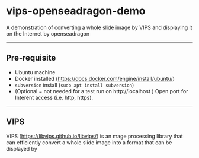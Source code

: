 # vips-openseadragon-demo
A demonstration of converting a whole slide image by VIPS and displaying it on the Internet by openseadragon

***
## Pre-requisite
- Ubuntu machine
- Docker installed (https://docs.docker.com/engine/install/ubuntu/)
- `subversion` install (`sudo apt install subversion`)
- (Optional = not needed for a test run on http://localhost ) Open port for Interent access (i.e. http, https). 

***
## VIPS
VIPS (https://libvips.github.io/libvips/) is an mage processing library that can efficiently convert a whole slide image into a format that can be displayed by 

